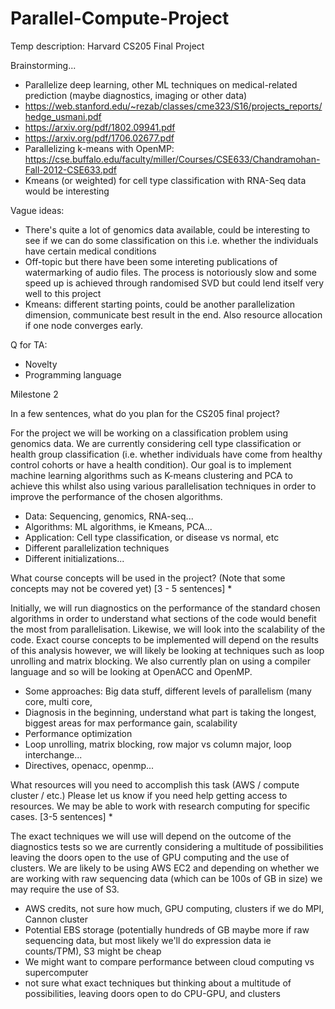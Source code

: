 # Parallel-Compute-Project
Temp description: Harvard CS205 Final Project

Brainstorming...
- Parallelize deep learning, other ML techniques on medical-related prediction (maybe diagnostics, imaging or other data)
-  https://web.stanford.edu/~rezab/classes/cme323/S16/projects_reports/hedge_usmani.pdf
-  https://arxiv.org/pdf/1802.09941.pdf
-  https://arxiv.org/pdf/1706.02677.pdf
- Parallelizing k-means with OpenMP: https://cse.buffalo.edu/faculty/miller/Courses/CSE633/Chandramohan-Fall-2012-CSE633.pdf
-   Kmeans (or weighted) for cell type classification with RNA-Seq data would be interesting

Vague ideas:
- There's quite a lot of genomics data available, could be interesting to see if we can do some classification on this i.e. whether the individuals have certain medical conditions
- Off-topic but there have been some intereting publications of watermarking of audio files. The process is notoriously slow and some speed up is achieved through randomised SVD but could lend itself very well to this project
- Kmeans: different starting points, could be another parallelization dimension, communicate best result in the end. Also resource allocation if one node converges early.


Q for TA: 
- Novelty
- Programming language


Milestone 2


In a few sentences, what do you plan for the CS205 final project?

For the project we will be working on a classification problem using genomics data. We are currently considering cell type classification or health group classification (i.e. whether individuals have come from healthy control cohorts or have a health condition). Our goal is to implement machine learning algorithms such as K-means clustering and PCA to achieve this whilst also using various parallelisation techniques in order to improve the performance of the chosen algorithms.

- Data: Sequencing, genomics, RNA-seq...
- Algorithms: ML algorithms, ie Kmeans, PCA...
- Application: Cell type classification, or disease vs normal, etc 
- Different parallelization techniques
- Different initializations...

What course concepts will be used in the project? (Note that some concepts may not be covered yet) [3 - 5 sentences] *

Initially, we will run diagnostics on the performance of the standard chosen algorithms in order to understand what sections of the code would benefit the most from parallelisation. Likewise, we will look into the scalability of the code. Exact course concepts to be implemented will depend on the results of this analysis however, we will likely be looking at techniques such as loop unrolling and matrix blocking. We also currently plan on using a compiler language and so will be looking at OpenACC and OpenMP.


- Some approaches: Big data stuff, different levels of parallelism (many core, multi core,
- Diagnosis in the beginning, understand what part is taking the longest, biggest areas for max performance gain, scalability
- Performance optimization
- Loop unrolling, matrix blocking, row major vs column major, loop interchange...
- Directives, openacc, openmp...

What resources will you need to accomplish this task (AWS / compute cluster / etc.) Please let us know if you need help getting access to resources. We may be able to work with research computing for specific cases. [3-5 sentences] *

The exact techniques we will use will depend on the outcome of the diagnostics tests so we are currently considering a multitude of possibilities leaving the doors open to the use of GPU computing and the use of clusters. We are likely to be using AWS EC2 and depending on whether we are working with raw sequencing data (which can be 100s of GB in size) we may require the use of S3.

- AWS credits, not sure how much, GPU computing, clusters if we do MPI, Cannon cluster
- Potential EBS storage (potentially hundreds of GB maybe more if raw sequencing data, but most likely we'll do expression data ie counts/TPM), S3 might be cheap
- We might want to compare performance between cloud computing vs supercomputer
- not sure what exact techniques but thinking about a multitude of possibilities, leaving doors open to do CPU-GPU, and clusters
